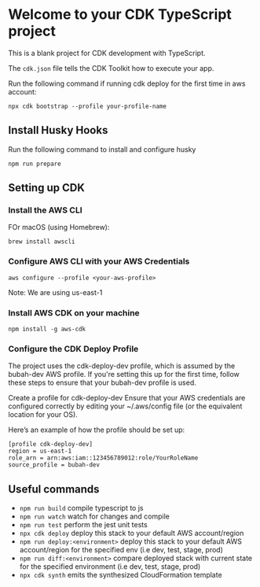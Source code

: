 # Welcome to your CDK TypeScript project

This is a blank project for CDK development with TypeScript.

The `cdk.json` file tells the CDK Toolkit how to execute your app.

Run the following command if running cdk deploy for the first time in aws account:

`npx cdk bootstrap --profile your-profile-name`

## Install Husky Hooks

Run the following command to install and configure husky

`npm run prepare`

## Setting up CDK

### Install the AWS CLI

FOr macOS (using Homebrew):

`brew install awscli`

### Configure AWS CLI with your AWS Credentials

`aws configure --profile <your-aws-profile>`

Note: We are using us-east-1

### Install AWS CDK on your machine

`npm install -g aws-cdk`

### Configure the CDK Deploy Profile

The project uses the cdk-deploy-dev profile, which is assumed by the bubah-dev AWS profile. If you're setting this up for the first time, follow these steps to ensure that your bubah-dev profile is used.

Create a profile for cdk-deploy-dev
Ensure that your AWS credentials are configured correctly by editing your ~/.aws/config file (or the equivalent location for your OS).

Here’s an example of how the profile should be set up:

```
[profile cdk-deploy-dev]
region = us-east-1
role_arn = arn:aws:iam::123456789012:role/YourRoleName
source_profile = bubah-dev
```

## Useful commands

- `npm run build` compile typescript to js
- `npm run watch` watch for changes and compile
- `npm run test` perform the jest unit tests
- `npx cdk deploy` deploy this stack to your default AWS account/region
- `npm run deploy:<environment>` deploy this stack to your default AWS account/region for the specified env (i.e dev, test, stage, prod)
- `npm run diff:<environment>` compare deployed stack with current state for the specified environment (i.e dev, test, stage, prod)
- `npx cdk synth` emits the synthesized CloudFormation template
